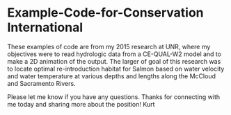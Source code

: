 # Example-Code-for-Conservation International
These examples of code are from my 2015 research at UNR, where my objectives were to read hydrologic data from a CE-QUAL-W2 model and to make a 2D animation of the output. The larger of goal of this research was to locate optimal re-introduction habitat for Salmon based on water velocity and water temperature at various depths and lengths along the McCloud and Sacramento Rivers. 

Please let me know if you have any questions. Thanks for connecting with me today and sharing more about the position! 
Kurt
